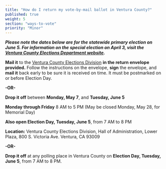 ```yaml
---
title: "How do I return my vote-by-mail ballot in Ventura County?"
published: true
weight: 5
section: "ways-to-vote"
priority: "Minor"
---
```


**_Please note the dates below are for the statewide primary election on June 5. For information on the special election on April 3, visit the [Ventura County Elections Department website](http://recorder.countyofventura.org/elections/)._**  

**Mail it** to the [Ventura County Elections Division](#section-election-office-contact) **in the return envelope provided.** Follow the instructions on the envelope, **sign** the envelope, and **mail it** back early to be sure it is received on time. It must be postmarked on or before Election Day.  

 **-OR-**  

**Drop it off** between **Monday, May 7**, and **Tuesday, June 5**  

**Monday through Friday** 8 AM to 5 PM (May be closed Monday, May 28, for Memorial Day)

**Also open Election Day, Tuesday, June 5**, from 7 AM to 8 PM  

**Location:** Ventura County Elections Division, Hall of Administration, Lower Plaza, 800 S. Victoria Ave. Ventura, CA 93009  
  
**-OR-**  

**Drop it off** at any polling place in Ventura County on **Election Day, Tuesday, June 5**, from 7 AM to 8 PM.  
